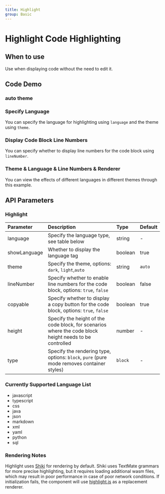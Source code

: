 ```yaml
---
title: Highlight
group: Basic
---
```


# Highlight Code Highlighting

## When to use

Use when displaying code without the need to edit it.

## Code Demo

### auto theme

<code src="./demos/auto.tsx" ></code>

### Specify Language

You can specify the language for highlighting using `language` and the theme using `theme`.

<code src="./demos/basic.tsx" ></code>

### Display Code Block Line Numbers

You can specify whether to display line numbers for the code block using `lineNumber`.

<code src="./demos/lineNumber.tsx" ></code>

### Theme & Language & Line Numbers & Renderer

You can view the effects of different languages in different themes through this example.

<code src="./demos/theme.tsx" ></code>

## API Parameters

### Highlight

| Parameter    | Description                                                                                            | Type    | Default |
| :----------- | :----------------------------------------------------------------------------------------------------- | :------ | :------ |
| language     | Specify the language type, see table below                                                             | string  | -       |
| showLanguage | Whether to display the language tag                                                                    | boolean | true    |
| theme        | Specify the theme, options: `dark`, `light`,`auto`                                                     | string  | `auto`  |
| lineNumber   | Specify whether to enable line numbers for the code block, options: `true`, `false`                    | boolean | false   |
| copyable     | Specify whether to display a copy button for the code block, options: `true`, `false`                  | boolean | true    |
| height       | Specify the height of the code block, for scenarios where the code block height needs to be controlled | number  | -       |
| type         | Specify the rendering type, options: `block`, `pure` (pure mode removes container styles)              | `block` | -       |

### Currently Supported Language List

- javascript
- typescript
- css
- java
- json
- markdown
- xml
- yaml
- python
- sql

### Rendering Notes

Highlight uses [Shiki](https://github.com/shikijs/shiki) for rendering by default. Shiki uses TextMate grammars for more precise highlighting, but it requires loading additional wasm files, which may result in poor performance in case of poor network conditions. If initialization fails, the component will use [highlight.js](https://highlightjs.org/) as a replacement renderer.
